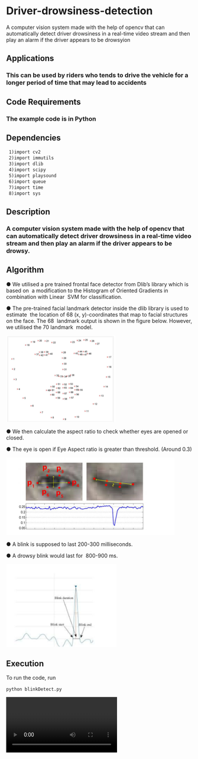 # Driver-drowsiness-detection
A computer vision system made with the help of opencv that can automatically detect driver drowsiness in a real-time video stream and then play an alarm if the driver appears to be drowsyion
## Applications
### This can be used by riders who tends to drive the vehicle for a longer period of time that may lead to accidents
## Code Requirements
### The example code is in Python
## Dependencies
```
 1)import cv2
 2)import immutils
 3)import dlib
 4)import scipy
 5)import playsound
 6)import queue
 7)import time
 8)import sys
 ```
## Description
###  A computer vision system made with the help of opencv that can automatically detect driver drowsiness in a real-time video stream and then play an alarm if the driver appears to be drowsy.
## Algorithm
● We utilised a pre trained frontal face detector from Dlib’s library which is based on  a modification to the Histogram of Oriented Gradients in combination with Linear  SVM for classification.  

● The pre-trained facial landmark detector inside the dlib library is used to estimate  the location of 68 (x, y)-coordinates that map to facial structures on the face. The 68  landmark output is shown in the figure below. However, we utilised the 70 landmark  model.

<img src="https://github.com/shubham769/Driver-drowsiness-detection/blob/master/Images/face.PNG">

● We then calculate the aspect ratio to check whether eyes are opened or closed.

● The eye is open if Eye Aspect ratio is greater than threshold. (Around 0.3)

<img src="https://github.com/shubham769/Driver-drowsiness-detection/blob/master/Images/eye.PNG">

● A blink is supposed to last 200-300 milliseconds.

● A drowsy blink would last for  800-900  ms. 

<img src="https://github.com/shubham769/Driver-drowsiness-detection/blob/master/Images/eye_aspect_ratio.PNG">

## Execution
To run the code, run 
```
python blinkDetect.py
```
<video src="https://github.com/shubham769/Driver-drowsiness-detection/blob/master/Drowniness.mp4">
